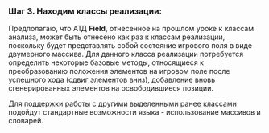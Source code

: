 ### Шаг 3. Находим классы реализации:

Предполагаю, что АТД **Field**, отнесенное на прошлом уроке к классам анализа, может быть отнесено как раз к классам реализации, поскольку будет представлять собой состояние игрового поля в виде двумерного массива. Для данного класса реализации потребуется определить некоторые базовые методы, относящиеся к преобразованию положения элементов на игровом поле после успешного хода (сдвиг элементов вниз), добавление вновь сгенерированных элементов на освободившиеся позиции.

Для поддержки работы с другими выделенными ранее классами подойдут стандартные возможности языка - использование массивов и словарей.